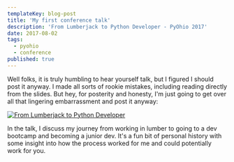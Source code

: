 ```yaml
---
templateKey: blog-post
title: 'My first conference talk'
description: 'From Lumberjack to Python Developer - PyOhio 2017'
date: 2017-08-02
tags:
  - pyohio
  - conference
published: true
---
```


Well folks, it is truly humbling to hear yourself talk, but I figured I should post it anyway. I made all sorts of rookie mistakes, including reading directly from the slides. But hey, for posterity and honesty, I'm just going to get over all that lingering embarrassment and post it anyway:

[![From Lumberjack to Python Developer](http://img.youtube.com/vi/mEypr2XR9oE/0.jpg)](http://www.youtube.com/watch?v=mEypr2XR9oE 'From Lumberjack to Python Developer')

In the talk, I discuss my journey from working in lumber to going to a dev bootcamp and becoming a junior dev. It's a fun bit of personal history with some insight into how the process worked for me and could potentially work for you.
